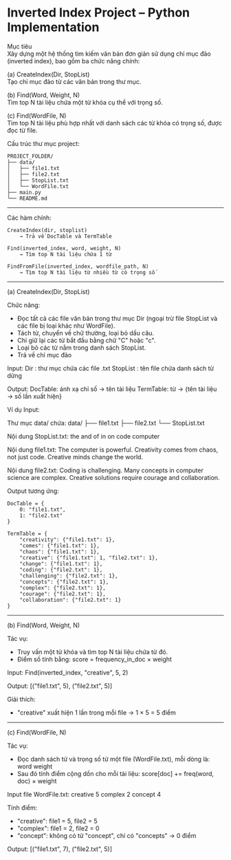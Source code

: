 # Inverted Index Project – Python Implementation

Mục tiêu  
Xây dựng một hệ thống tìm kiếm văn bản đơn giản sử dụng chỉ mục đảo (inverted index), bao gồm ba chức năng chính:

(a) CreateIndex(Dir, StopList)  
Tạo chỉ mục đảo từ các văn bản trong thư mục.

(b) Find(Word, Weight, N)  
Tìm top N tài liệu chứa một từ khóa cụ thể với trọng số.

(c) Find(WordFile, N)  
Tìm top N tài liệu phù hợp nhất với danh sách các từ khóa có trọng số, được đọc từ file.

Cấu trúc thư mục project:

    PROJECT_FOLDER/
    ├── data/
    │   ├── file1.txt
    │   ├── file2.txt
    │   ├── StopList.txt
    │   └── WordFile.txt
    ├── main.py
    └── README.md


----------------------------------------------------------------

Các hàm chính:

    CreateIndex(dir, stoplist)
        → Trả về DocTable và TermTable

    Find(inverted_index, word, weight, N)
        → Tìm top N tài liệu chứa 1 từ

    FindFromFile(inverted_index, wordfile_path, N)
        → Tìm top N tài liệu từ nhiều từ có trọng số

----------------------------------------------------------------

(a) CreateIndex(Dir, StopList)

Chức năng:
- Đọc tất cả các file văn bản trong thư mục Dir (ngoại trừ file StopList và các file bị loại khác như WordFile).
- Tách từ, chuyển về chữ thường, loại bỏ dấu câu.
- Chỉ giữ lại các từ bắt đầu bằng chữ "C" hoặc "c".
- Loại bỏ các từ nằm trong danh sách StopList.
- Trả về chỉ mục đảo 

Input:
    Dir       : thư mục chứa các file .txt
    StopList  : tên file chứa danh sách từ dừng

Output:
    DocTable: ánh xạ chỉ số → tên tài liệu
    TermTable: từ → {tên tài liệu → số lần xuất hiện}

Ví dụ Input:

Thư mục data/ chứa:
    data/
    ├── file1.txt
    ├── file2.txt
    └── StopList.txt

Nội dung StopList.txt:
    the
    and
    of
    in
    on
    code
    computer

Nội dung file1.txt:
    The computer is powerful. Creativity comes from chaos, not just code.
    Creative minds change the world.

Nội dung file2.txt:
    Coding is challenging. Many concepts in computer science are complex.
    Creative solutions require courage and collaboration.

Output tương ứng:

    DocTable = {
        0: "file1.txt",
        1: "file2.txt"
    }

    TermTable = {
        "creativity": {"file1.txt": 1},
        "comes": {"file1.txt": 1},
        "chaos": {"file1.txt": 1},
        "creative": {"file1.txt": 1, "file2.txt": 1},
        "change": {"file1.txt": 1},
        "coding": {"file2.txt": 1},
        "challenging": {"file2.txt": 1},
        "concepts": {"file2.txt": 1},
        "complex": {"file2.txt": 1},
        "courage": {"file2.txt": 1},
        "collaboration": {"file2.txt": 1}
    }

----------------------------------------------------------------

(b) Find(Word, Weight, N)

Tác vụ:
- Truy vấn một từ khóa và tìm top N tài liệu chứa từ đó.
- Điểm số tính bằng:
    score = frequency_in_doc × weight

Input:
    Find(inverted_index, "creative", 5, 2)

Output:
    [("file1.txt", 5), ("file2.txt", 5)]

Giải thích:
- "creative" xuất hiện 1 lần trong mỗi file → 1 × 5 = 5 điểm

----------------------------------------------------------------

(c) Find(WordFile, N)

Tác vụ:
- Đọc danh sách từ và trọng số từ một file (WordFile.txt), mỗi dòng là:
    word weight
- Sau đó tính điểm cộng dồn cho mỗi tài liệu:
    score[doc] += freq(word, doc) × weight

Input file WordFile.txt:
    creative 5
    complex 2
    concept 4

Tính điểm:
- "creative": file1 = 5, file2 = 5
- "complex": file1 = 2, file2 = 0
- "concept": không có từ "concept", chỉ có "concepts" → 0 điểm

Output:
    [("file1.txt", 7), ("file2.txt", 5)]


